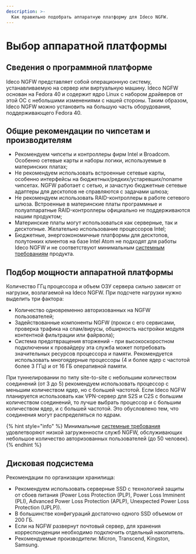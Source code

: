 ```yaml
---
description: >-
  Как правильно подобрать аппаратную платформу для Ideco NGFW.
---
```


# Выбор аппаратной платформы

## Сведения о программной платформе

Ideco NGFW представляет собой операционную систему, устанавливаемую на сервер или виртуальную машину. Ideco NGFW основан на Fedora 40 и содержит ядро Linux с набором драйверов от этой ОС с небольшими изменениями с нашей стороны. Таким образом, Ideco NGFW можно установить на большую часть оборудования, поддерживающего Fedora 40.

## Общие рекомендации по чипсетам и производителям

* Рекомендуем чипсеты и контроллеры фирм Intel и Broadcom. Особенно сетевые карты и наборы логики, используемые в материнских платах;
* Не рекомендуем использовать встроенные сетевые карты, особенно интерфейсы на бюджетных/редких/устаревших/noname чипсетах. NGFW работает с сетью, и зачастую бюджетные сетевые адаптеры для десктопов не справляются с задачами шлюза;
* Не рекомендуем использовать RAID-контроллеры в работе сетевого шлюза. Встроенные в материнские платы программные и полуаппаратные RAID-контроллеры официально не поддерживаются нашим продуктом;
* Материнские платы могут использоваться как серверные, так и десктопные. Желательно использование процессоров Intel;
* Бюджетные, энергоэкономичные платформы для десктопов, полутонких клиентов на базе Intel Atom не подходят для работы Ideco NGFW и не соответствуют минимальным [системным требованиям](/general/data-update-source-ideco-utm.md) продукта.

## Подбор мощности аппаратной платформы

Количество ГГц процессора и объем ОЗУ сервера сильно зависят от нагрузки, возлагаемой на Ideco NGFW. При подсчете нагрузки нужно выделить три фактора:

* Количество одновременно авторизованных на NGFW пользователей;
* Задействованные компоненты NGFW (прокси с его сервисами, проверка трафика на спам/вирусы, обширность настройки модуля контентной фильтрации или файрвола);
* Система предотвращения вторжений - при высокоскоростном подключении к провайдеру эта служба может потребовать значительных ресурсов процессора и памяти. Рекомендуется использовать многоядерные процессоры (4 и более ядер с частотой более 3 ГГц) и от 16 ГБ оперативной памяти.

При туннелировании по типу site-to-site с небольшим количеством соединений (от 3 до 5) рекомендуем использовать процессор с меньшим количеством ядер, но с большей частотой. Если Ideco NGFW планируется использовать как VPN-сервер для S2S и C2S с большим количеством соединений, то лучше выбрать процессор и с большим количеством ядер, и с большей частотой. Это обусловлено тем, что соединения могут распределяться по ядрам.

{% hint style="info" %}
Минимальные [системные требования](/general/data-update-source-ideco-utm.md) удовлетворяют низкой загруженности служб NGFW, обслуживающих небольшое количество авторизованных пользователей (до 50 человек).
{% endhint %}

## Дисковая подсистема

Рекомендации по организации хранилища:

* Рекомендуем использовать серверные SSD с технологией защиты от сбоев питания (Power Loss Protection (PLP), Power Loss Imminent (PLI), Advanced Power Loss Protection (APLP), Unexpected Power Loss Protection (UPLP)).
* В большинстве конфигураций достаточно одного SSD объемом от 200 ГБ.
* Если на NGFW развернут почтовый сервер, для хранения корреспонденции необходимо подключить отдельный накопитель.
* Рекомендуемые производители: Micron, Transcend, Kingston, Samsung.